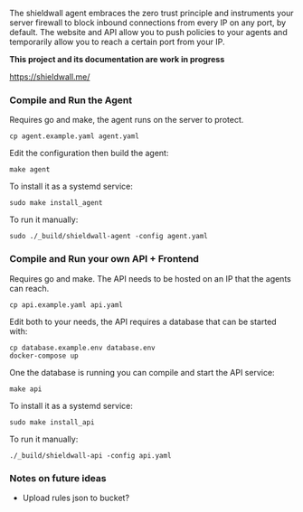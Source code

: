 The shieldwall agent embraces the zero trust principle and instruments your server firewall to block inbound
connections from every IP on any port, by default. The website and API allow you to push policies
to your agents and temporarily allow you to reach a certain port from your IP.

**This project and its documentation are work in progress**

https://shieldwall.me/

### Compile and Run the Agent

Requires go and make, the agent runs on the server to protect.

    cp agent.example.yaml agent.yaml

Edit the configuration then build the agent:

    make agent

To install it as a systemd service:

    sudo make install_agent

To run it manually:

    sudo ./_build/shieldwall-agent -config agent.yaml

### Compile and Run your own API + Frontend

Requires go and make. The API needs to be hosted on an IP that the agents can reach.

    cp api.example.yaml api.yaml

Edit both to your needs, the API requires a database that can be started with:

    cp database.example.env database.env
    docker-compose up

One the database is running you can compile and start the API service:

    make api

To install it as a systemd service:

    sudo make install_api

To run it manually:

    ./_build/shieldwall-api -config api.yaml

### Notes on future ideas

* Upload rules json to bucket?
